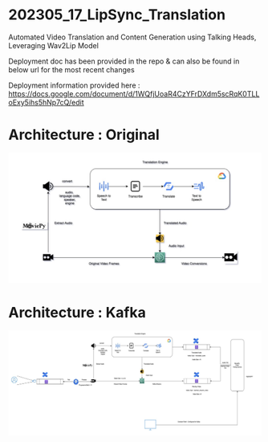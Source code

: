 # 202305_17_LipSync_Translation
Automated Video Translation and Content Generation using Talking Heads, Leveraging Wav2Lip Model


Deployment doc has been provided in the repo & can also be found in below url for the most recent changes

Deployment information provided here :  
https://docs.google.com/document/d/1WQfjUoaR4CzYFrDXdm5scRqK0TLLoExy5ihs5hNp7cQ/edit


# Architecture : Original 

![alt text](https://github.com/Sapphirine/202305_17_LipSync_Translation/blob/main/Screenshot%202023-05-12%20at%2018.26.38.png)

# Architecture : Kafka


![alt text](https://github.com/Sapphirine/202305_17_LipSync_Translation/blob/main/Screenshot%202023-05-12%20at%2018.08.53.png)
